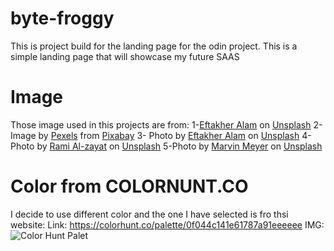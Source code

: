 # byte-froggy
This is project build for the landing page for the odin project.
This is a simple landing page that will showcase my future SAAS
# Image
Those image used in this projects are from:
    1-<a href="https://unsplash.com/@easiblu?utm_content=creditCopyText&utm_medium=referral&utm_source=unsplash">Eftakher Alam</a> on <a href="https://unsplash.com/photos/grey-flat-screen-computer-monitor-i1VQZsU86ok?utm_content=creditCopyText&utm_medium=referral&utm_source=unsplash">Unsplash</a>
    2- Image by <a href="https://pixabay.com/users/pexels-2286921/?utm_source=link-attribution&utm_medium=referral&utm_campaign=image&utm_content=1839406">Pexels</a> from <a href="https://pixabay.com//?utm_source=link-attribution&utm_medium=referral&utm_campaign=image&utm_content=1839406">Pixabay</a>
    3- Photo by <a href="https://unsplash.com/@easiblu?utm_content=creditCopyText&utm_medium=referral&utm_source=unsplash">Eftakher Alam</a> on <a href="https://unsplash.com/photos/grey-flat-screen-computer-monitor-i1VQZsU86ok?utm_content=creditCopyText&utm_medium=referral&utm_source=unsplash">Unsplash</a>
    4-Photo by <a href="https://unsplash.com/@rami_alzayat?utm_content=creditCopyText&utm_medium=referral&utm_source=unsplash">Rami Al-zayat</a> on <a href="https://unsplash.com/photos/silver-android-smartphone-w33-zg-dNL4?utm_content=creditCopyText&utm_medium=referral&utm_source=unsplash">Unsplash</a>
    5-Photo by <a href="https://unsplash.com/@marvelous?utm_content=creditCopyText&utm_medium=referral&utm_source=unsplash">Marvin Meyer</a> on <a href="https://unsplash.com/photos/people-sitting-down-near-table-with-assorted-laptop-computers-SYTO3xs06fU?utm_content=creditCopyText&utm_medium=referral&utm_source=unsplash">Unsplash</a>
  
# Color from COLORNUNT.CO
I decide to use different color and the one I have selected is fro  thsi website:
Link: https://colorhunt.co/palette/0f044c141e61787a91eeeeee
IMG:
![Color Hunt Palet](https://github.com/rudyravelindev/byte-froggy/assets/146050368/d2c88f60-9221-4b0d-9f7e-db11051f760c)
